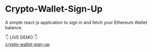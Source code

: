 # Crypto-Wallet-Sign-Up
A simple react-js application to sign in and fetch your Ethereum Wallet balance.

👇 LIVE DEMO 👇 <br />
[crypto-wallet-sign-up](https://crypto-wallet-sign-up.vercel.app/)
